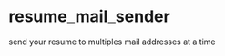 # resume_mail_sender
send your resume to multiples mail addresses at a time


<!-- create youre own two csv file -->
<!--


1) create hr_contacts.csv    //insert your HR's mail_id with heading name email
2) sentbox.csv                 // after successfully sent show hr's mail_id here
3) add your resume.pdf and change name instead of milan_cv.pdf    //change name in the code
4) run the python code       //run python file as usual


 -->